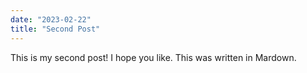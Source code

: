 ```yaml
---
date: "2023-02-22"
title: "Second Post"
---
```


This is my second post!  I hope you like.  This was written in Mardown.
